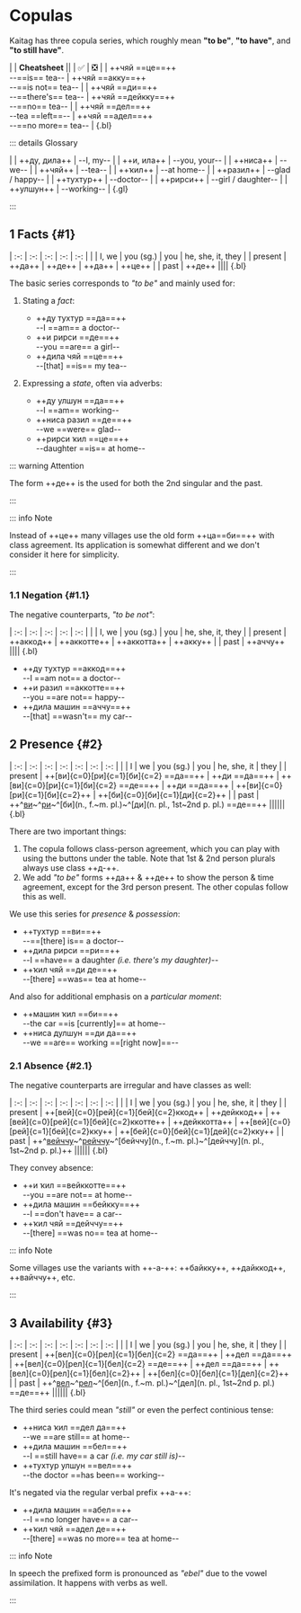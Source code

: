 # Copulas

Kaitag has three copula series, which roughly mean **"to be"**, **"to have"**, and **"to still have"**.

|
| **Cheatsheet** ||
| ✅ | ❎ |
| ++чяй ==це==++ <br> --==is== tea-- | ++чяй ==акку==++ <br> --==is not== tea-- |
| ++чяй ==ди==++ <br> --==there's== tea-- | ++чяй ==дейкку==++ <br> --==no== tea-- |
| ++чяй ==дел==++ <br> --tea ==left==-- | ++чяй ==адел==++ <br> --==no more== tea-- |
{.bl}

::: details Glossary

|
| ++ду, дила++ | --I, my-- |
| ++и, ила++ | --you, your-- |
| ++ниса++ | --we-- |
| ++чяй++ | --tea-- |
| ++ҡил++ | --at home-- |
| ++разил++ | --glad / happy-- |
| ++тухтур++ | --doctor-- |
| ++рирси++ | --girl / daughter-- |
| ++улшун++ | --working-- |
{.gl}

:::

## 1 Facts {#1}

| :-: | :-: | :-: | :-: | :-: |
| | I, we | you (sg.) | you | he, she, it, they |
| present | ++да++ | ++де++ | ++да++ | ++це++ |
| past | ++де++ ||||
{.bl}

The basic series corresponds to *"to be"* and mainly used for:

1. Stating a *fact*:

   - ++ду тухтур ==да==++  
     --I ==am== a doctor--
   - ++и рирси ==де==++  
     --you ==are== a girl--
   - ++дила чяй ==це==++  
     --[that] ==is== my tea--

2. Expressing a *state*, often via adverbs: <!-- #TODO link -->
   - ++ду улшун ==да==++  
     --I ==am== working--
   - ++ниса разил ==де==++  
     --we ==were== glad--
   - ++рирси ҡил ==це==++  
     --daughter ==is== at home--

::: warning Attention

The form ++де++ is the used for both the 2nd singular and the past.

:::

::: info Note

Instead of ++це++ many villages use the old form ++ца==би==++ with class agreement. Its application is somewhat different and we don't consider it here for simplicity.

:::

### 1.1 Negation {#1.1}

The negative counterparts, *"to be not"*:

| :-: | :-: | :-: | :-: | :-: |
| | I, we | you (sg.) | you | he, she, it, they |
| present | ++аккод++ | ++аккотте++ | ++аккотта++ | ++акку++ |
| past | ++аччу++ ||||
{.bl}

- ++ду тухтур ==аккод==++  
  --I ==am not== a doctor--
- ++и разил ==аккотте==++  
  --you ==are not== happy--
- ++дила машин ==аччу==++  
  --[that] ==wasn't== my car--

## 2 Presence {#2}

<Context :options="['masc.', 'fem.', 'neut.']">

| :-: | :-: | :-: | :-: | :-: | :-: | :-: |
| | I | we | you (sg.) | you | he, she, it | they |
| present | ++[ви]{c=0}[ри]{c=1}[би]{c=2} ==да==++ | ++ди ==да==++ | ++[ви]{c=0}[ри]{c=1}[би]{c=2} ==де==++ | ++ди ==да==++ | ++[ви]{c=0}[ри]{c=1}[би]{c=2}++ | ++[би]{c=0}[би]{c=1}[ди]{c=2}++ |
| past |  ++^[ви](m.)~^[ри](f.)~^[би](n., f.~m. pl.)~^[ди](n. pl., 1st~2nd p. pl.) ==де==++ ||||||
{.bl}

</Context>

There are two important things:

1. The copula follows class-person agreement, which you can play with using the buttons under the table. Note that 1st & 2nd person plurals always use class ++д-++. <!-- #TODO link -->
2. We add *"to be"* forms ++да++ & ++де++ to show the person & time agreement, except for the 3rd person present. The other copulas follow this as well.

We use this series for *presence* & *possession*:

- ++тухтур ==ви==++  
  --==[there] is== a doctor--
- ++дила рирси ==ри==++  
  --I ==have== a daughter *(i.e. there's my daughter)*--
- ++ҡил чяй ==ди де==++  
  --[there] ==was== tea at home--

And also for additional emphasis on a *particular moment*:

- ++машин ҡил ==би==++  
  --the car ==is [currently]== at home--
- ++ниса дулшун ==ди да==++  
  --we ==are== working ==[right now]==--

### 2.1 Absence {#2.1}

The negative counterparts are irregular and have classes as well:

<Context :options="['masc.', 'fem.', 'neut.']">

| :-: | :-: | :-: | :-: | :-: | :-: | :-: |
| | I | we | you (sg.) | you | he, she, it | they |
| present | ++[вей]{c=0}[рей]{c=1}[бей]{c=2}ккод++ | ++дейккод++ | ++[вей]{c=0}[рей]{c=1}[бей]{c=2}ккотте++ | ++дейккотта++ | ++[вей]{c=0}[рей]{c=1}[бей]{c=2}кку++ | ++[бей]{c=0}[бей]{c=1}[дей]{c=2}кку++ |
| past |  ++^[вейччу](m.)~^[рейччу](f.)~^[бейччу](n., f.~m. pl.)~^[дейччу](n. pl., 1st~2nd p. pl.)++ ||||||
{.bl}

</Context>

They convey absence:

- ++и ҡил ==вейккотте==++  
  --you ==are not== at home--
- ++дила машин ==бейкку==++  
  --I ==don't have== a car--
- ++ҡил чяй ==дейччу==++  
  --[there] ==was no== tea at home--

::: info Note

Some villages use the variants with ++-а-++: ++байкку++, ++дайккод++, ++вайччу++, etc.

:::

## 3 Availability {#3}

<Context :options="['masc.', 'fem.', 'neut.']">

| :-: | :-: | :-: | :-: | :-: | :-: | :-: |
| | I | we | you (sg.) | you | he, she, it | they |
| present | ++[вел]{c=0}[рел]{c=1}[бел]{c=2} ==да==++ | ++дел ==да==++ | ++[вел]{c=0}[рел]{c=1}[бел]{c=2} ==де==++  | ++дел ==да==++ | ++[вел]{c=0}[рел]{c=1}[бел]{c=2}++ | ++[бел]{c=0}[бел]{c=1}[дел]{c=2}++ |
| past |  ++^[вел](m.)~^[рел](f.)~^[бел](n., f.~m. pl.)~^[дел](n. pl., 1st~2nd p. pl.) ==де==++ ||||||
{.bl}

</Context>

The third series could mean *"still"* or even the perfect continious tense:

- ++ниса ҡил ==дел да==++  
  --we ==are still== at home--
- ++дила машин ==бел==++  
  --I ==still have== a car *(i.e. my car still is)*--
- ++тухтур улшун ==вел==++  
  --the doctor ==has been== working--

It's negated via the regular verbal prefix ++а-++:

- ++дила машин ==абел==++  
  --I ==no longer have== a car--
- ++ҡил чяй ==адел де==++  
  --[there] ==was no more== tea at home--

::: info Note

In speech the prefixed form is pronounced as *"ebel"* due to the vowel assimilation. It happens with verbs as well.

:::
